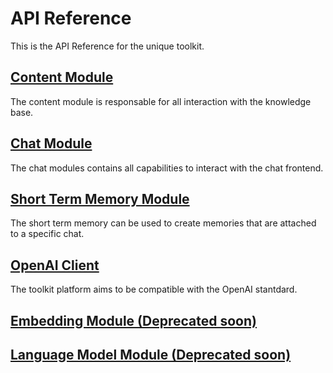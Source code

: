 # API Reference

This is the API Reference for the unique toolkit. 


## [Content Module](./modules/content.md)
The content module is responsable for all interaction with the knowledge base.
## [Chat Module](./modules/chat.md)
The chat modules contains all capabilities to interact with the chat frontend.
## [Short Term Memory Module](./modules/short_term_memory.md)
The short term memory can be used to create memories that are attached to a specific chat.
## [OpenAI Client](./modules/openai.md)
The toolkit platform aims to be compatible with the OpenAI stantdard.

## [Embedding Module (Deprecated soon)](./modules/embedding.md)
## [Language Model Module (Deprecated soon)](./modules/language_model.md)
